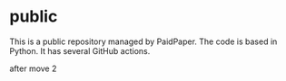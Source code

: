 # public

This is a public repository managed by PaidPaper. The code is based in Python. It has several GitHub actions.

after move 2
